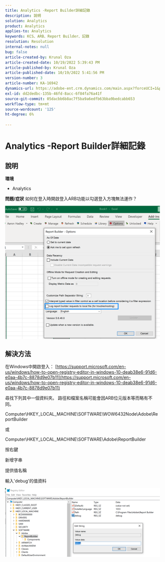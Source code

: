```yaml
---
title: Analytics -Report Builder詳細記錄
description: 說明
solution: Analytics
product: Analytics
applies-to: Analytics
keywords: KCS、ARB、Report Builder、記錄
resolution: Resolution
internal-notes: null
bug: false
article-created-by: Krunal Oza
article-created-date: 10/19/2022 5:39:43 PM
article-published-by: Krunal Oza
article-published-date: 10/19/2022 5:41:56 PM
version-number: 3
article-number: KA-16942
dynamics-url: https://adobe-ent.crm.dynamics.com/main.aspx?forceUCI=1&pagetype=entityrecord&etn=knowledgearticle&id=591c0901-d54f-ed11-bba2-00224808679b
exl-id: dd2dedbc-135b-46fd-8acc-6f84fa76a41f
source-git-commit: 05dacbb6b8ac7f5ba9a6edfb63bba9bedcabb653
workflow-type: tm+mt
source-wordcount: '125'
ht-degree: 6%

---
```


# Analytics -Report Builder詳細記錄

## 說明

<b>環境</b>
- Analytics



<b>問題/症狀</b>
如何在登入時開啟登入ARB功能以勾選登入方塊無法運作？



![](assets/___5b1c0901-d54f-ed11-bba2-00224808679b___.png)


## 解決方法




在Windows中開啟登入： [https://support.microsoft.com/en-us/windows/how-to-open-registry-editor-in-windows-10-deab38e6-91d6-e0aa-4b7c-8878d9e07b11](https://support.microsoft.com/en-us/windows/how-to-open-registry-editor-in-windows-10-deab38e6-91d6-e0aa-4b7c-8878d9e07b11)

尋找下列其中一個資料夾。 路徑和檔案名稱可能會因ARB位元版本等而略有不同。

Computer\HKEY_LOCAL_MACHINE\SOFTWARE\WOW6432Node\Adobe\ReportBuilder

或

Computer\HKEY_LOCAL_MACHINE\SOFTWARE\Adobe\ReportBuilder

按右鍵

新增字串

提供值名稱

輸入&#39;debug&#39;的值資料

![](assets/066ee289-0b9e-eb11-b1ac-000d3a3684a8.png)

